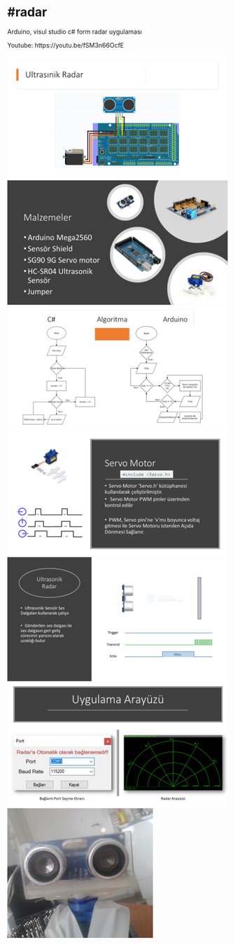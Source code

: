 <h1>#radar</h1>
<p>Arduino, visul studio c# form radar uygulaması</p>
<p>Youtube: https://youtu.be/fSM3n66OcfE</p>
<img src="img/Slayt1.PNG">
<img src="img/Slayt2.PNG">
<img src="img/Slayt3.PNG">
<img src="img/Slayt4.PNG">
<img src="img/Slayt5.PNG">
<img src="img/Slayt6.PNG">
<img src="img/Resim1.jpg">
